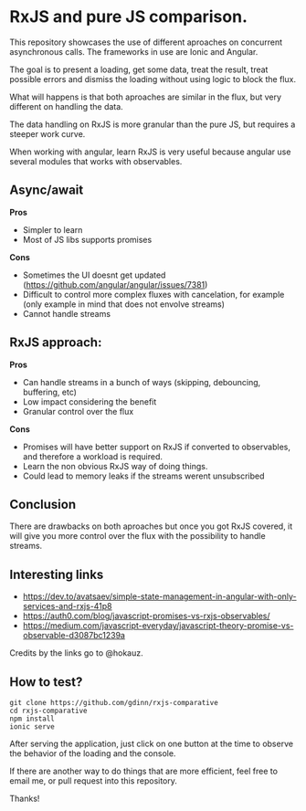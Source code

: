 # RxJS and pure JS comparison.

This repository showcases the use of different aproaches on concurrent asynchronous calls. The frameworks in use are Ionic and Angular.

The goal is to present a loading, get some data, treat the result, treat possible errors and dismiss the loading without using logic to block the flux.

What will happens is that both aproaches are similar in the flux, but very different on handling the data.

The data handling on RxJS is more granular than the pure JS, but requires a steeper work curve.

When working with angular, learn RxJS is very useful because angular use several modules that works with observables.

## Async/await

**Pros**

* Simpler to learn
* Most of JS libs supports promises

**Cons**

- Sometimes the UI doesnt get updated (https://github.com/angular/angular/issues/7381)
- Difficult to control more complex fluxes with cancelation, for example (only example in mind that does not envolve streams)
- Cannot handle streams

## RxJS approach:

**Pros**

* Can handle streams in a bunch of ways (skipping, debouncing, buffering, etc)
* Low impact considering the benefit
* Granular control over the flux

**Cons**

* Promises will have better support on RxJS if converted to observables, and therefore a workload is required.
* Learn the non obvious RxJS way of doing things.
* Could lead to memory leaks if the streams werent unsubscribed

## Conclusion

There are drawbacks on both aproaches but once you got RxJS covered, it will give you more control over the flux with the possibility to handle streams.

## Interesting links

* https://dev.to/avatsaev/simple-state-management-in-angular-with-only-services-and-rxjs-41p8
* https://auth0.com/blog/javascript-promises-vs-rxjs-observables/
* https://medium.com/javascript-everyday/javascript-theory-promise-vs-observable-d3087bc1239a

Credits by the links go to @hokauz.

## How to test?

```
git clone https://github.com/gdinn/rxjs-comparative
cd rxjs-comparative
npm install
ionic serve
```

After serving the application, just click on one button at the time to observe the behavior of the loading and the console.

If there are another way to do things that are more efficient, feel free to email me, or pull request into this repository.

Thanks!
